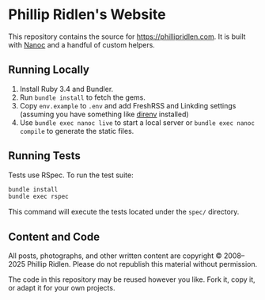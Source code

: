 # Phillip Ridlen's Website

This repository contains the source for <https://phillipridlen.com>.
It is built with [Nanoc](https://nanoc.app) and a handful of custom
helpers.

## Running Locally

1. Install Ruby 3.4 and Bundler.
1. Run `bundle install` to fetch the gems.
1. Copy `env.example` to `.env` and add FreshRSS and Linkding settings
   (assuming you have something like [direnv] installed)
1. Use `bundle exec nanoc live` to start a local server or
   `bundle exec nanoc compile` to generate the static files.

[direnv]: https://direnv.net

## Running Tests

Tests use RSpec. To run the test suite:

```bash
bundle install
bundle exec rspec
```

This command will execute the tests located under the `spec/` directory.

## Content and Code

All posts, photographs, and other written content are copyright © 2008–2025
Phillip Ridlen. Please do not republish this material without permission.

The code in this repository may be reused however you like. Fork it, copy
it, or adapt it for your own projects.
